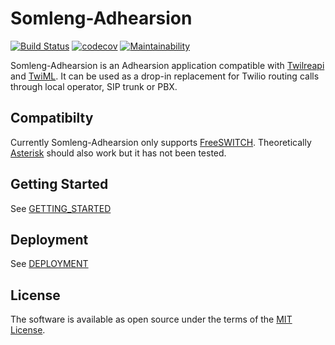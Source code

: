 # Somleng-Adhearsion

[![Build Status](https://travis-ci.org/PIN-Cambodia/somleng-adhearsion.svg?branch=develop)](https://travis-ci.org/PIN-Cambodia/somleng-adhearsion)
[![codecov](https://codecov.io/gh/PIN-Cambodia/somleng-adhearsion/branch/develop/graph/badge.svg)](https://codecov.io/gh/PIN-Cambodia/somleng-adhearsion)
[![Maintainability](https://api.codeclimate.com/v1/badges/841657319788f6b6550e/maintainability)](https://codeclimate.com/github/PIN-Cambodia/somleng-adhearsion/maintainability)

Somleng-Adhearsion is an Adhearsion application compatible with [Twilreapi](https://github.com/somleng/twilreapi) and [TwiML](https://www.twilio.com/docs/api/twiml). It can be used as a drop-in replacement for Twilio routing calls through local operator, SIP trunk or PBX.

## Compatibilty

Currently Somleng-Adhearsion only supports [FreeSWITCH](https://freeswitch.org/). Theoretically [Asterisk](http://www.asterisk.org/) should also work but it has not been tested.

## Getting Started

See [GETTING_STARTED](https://github.com/somleng/somleng/blob/master/docs/GETTING_STARTED.md)

## Deployment

See [DEPLOYMENT](https://github.com/somleng/somleng/tree/master/docs/DEPLOYMENT.md)

## License

The software is available as open source under the terms of the [MIT License](http://opensource.org/licenses/MIT).
